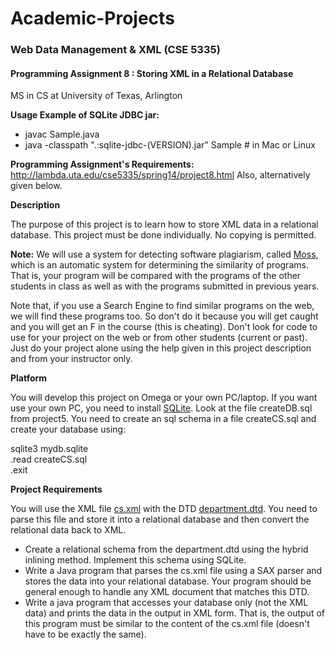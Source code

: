# Academic-Projects
### Web Data Management & XML (CSE 5335)
#### Programming Assignment 8 : Storing XML in a Relational Database
MS in CS at University of Texas, Arlington

**Usage Example of SQLite JDBC jar:**

* javac Sample.java
* java -classpath ".:sqlite-jdbc-(VERSION).jar" Sample   # in Mac or Linux

**Programming Assignment's Requirements:** http://lambda.uta.edu/cse5335/spring14/project8.html Also, alternatively given below.

**Description**

The purpose of this project is to learn how to store XML data in a relational database. This project must be done individually. No copying is permitted.

**Note:** We will use a system for detecting software plagiarism, called [Moss](http://theory.stanford.edu/~aiken/moss/), which is an automatic system for determining the similarity of programs. That is, your program will be compared with the programs of the other students in class as well as with the programs submitted in previous years.

Note that, if you use a Search Engine to find similar programs on the web, we will find these programs too. So don't do it because you will get caught and you will get an F in the course (this is cheating). Don't look for code to use for your project on the web or from other students (current or past). Just do your project alone using the help given in this project description and from your instructor only.

**Platform**

You will develop this project on Omega or your own PC/laptop. If you want use your own PC, you need to install [SQLite](http://sqlite.org/). Look at the file createDB.sql from project5. You need to create an sql schema in a file createCS.sql and create your database using:

sqlite3 mydb.sqlite  
.read createCS.sql  
.exit

**Project Requirements**

You will use the XML file [cs.xml](http://lambda.uta.edu/cse5335/spring14/examples/cs.xml) with the DTD [department.dtd](http://lambda.uta.edu/cse5335/spring14/examples/department.dtd). You need to parse this file and store it into a relational database and then convert the relational data back to XML.

* Create a relational schema from the department.dtd using the hybrid inlining method. Implement this schema using SQLite.
* Write a Java program that parses the cs.xml file using a SAX parser and stores the data into your relational database. Your program should be general enough to handle any XML document that matches this DTD.
* Write a java program that accesses your database only (not the XML data) and prints the data in the output in XML form. That is, the output of this program must be similar to the content of the cs.xml file (doesn't have to be exactly the same). 